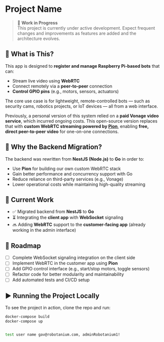 # Project Name

> 🚧 **Work in Progress**  
This project is currently under active development. Expect frequent changes and improvements as features are added and the architecture evolves.

## 📌 What is This?

This app is designed to **register and manage Raspberry Pi-based bots** that can:

- Stream live video using **WebRTC**
- Connect remotely via a **peer-to-peer** connection
- **Control GPIO pins** (e.g., motors, sensors, actuators)

The core use case is for lightweight, remote-controlled bots — such as security cams, robotics projects, or IoT devices — all from a web interface.

Previously, a personal version of this system relied on a **paid Vonage video service**, which incurred ongoing costs. This open-source version replaces that with **custom WebRTC streaming powered by [Pion](https://github.com/pion/webrtc)**, enabling **free, direct peer-to-peer video** for one-on-one connections.

## 🔄 Why the Backend Migration?

The backend was rewritten from **NestJS (Node.js)** to **Go** in order to:

- Use **Pion** for building our own custom WebRTC stack
- Gain better performance and concurrency support with Go
- Reduce reliance on third-party services (e.g., Vonage)
- Lower operational costs while maintaining high-quality streaming

## 🔧 Current Work

- ✅ Migrated backend from **NestJS** to **Go**
- ⏳ Integrating the **client app** with **WebSocket** signaling
- 🔜 Adding **WebRTC** support to the **customer-facing app** (already working in the admin interface)

## 🧭 Roadmap

- [ ] Complete WebSocket signaling integration on the client side
- [ ] Implement WebRTC in the customer app using **Pion**
- [ ] Add GPIO control interface (e.g., start/stop motors, toggle sensors)
- [ ] Refactor code for better modularity and maintainability
- [ ] Add automated tests and CI/CD setup

## ▶️ Running the Project Locally

To see the project in action, clone the repo and run:

```bash
docker-compose build
docker-compose up


test user name gav@robotanium.com, adminRobotanium1!

